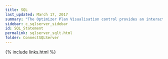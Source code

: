 ```yaml
---
title: SQL
last_updated: March 17, 2017
summary: "The Optimizer Plan Visualisation control provides an interactive and intuitive way to view your plan and statement."
sidebar: c_sqlserver_sidebar
id: SQL_Statement
permalink: sqlserver_sqlt.html
folder: ConnectSQLServer
---
```



{% include links.html %}
